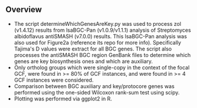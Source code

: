 ## Overview

- The script determineWhichGenesAreKey.py was used to process zol (v1.4.12) results from lsaBGC-Pan (v1.0.9/v1.1.1) analysis of Streptomyces albidoflavus antiSMASH (v7.0.0) results. This lsaBGC-Pan analysis was also used for Figure2a (reference its repo for more info). Specifically Tajima's D values were extract for all BGC genes. The script also processes the antiSMASH BGC region GenBank files to determine which genes are key biosynthesis ones and which are auxiliary.
- Only ortholog groups which were single-copy in the context of the focal GCF, were found in >= 80% of GCF instances, and were found in >= 4 GCF instances were considered.
- Comparison between BGC auxiliary and key/protocore genes was performed using the one-sided Wilcoxon rank-sum test using scipy.
- Plotting was performed via ggplot2 in R.
